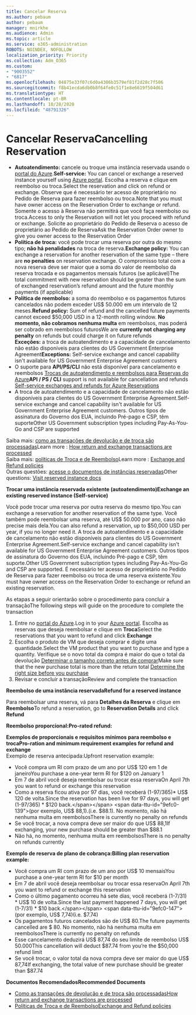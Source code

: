 ```yaml
---
title: Cancelar Reserva
ms.author: pebaum
author: pebaum
manager: mnirkhe
ms.audience: Admin
ms.topic: article
ms.service: o365-administration
ROBOTS: NOINDEX, NOFOLLOW
localization_priority: Priority
ms.collection: Adm_O365
ms.custom:
- "9003552"
- "6817"
ms.openlocfilehash: 04875e33f07c6d0a4306b3579ef81f2d28c7f506
ms.sourcegitcommit: f8b41ecda6db0b8f64fe0c51f1e8e6619f504d61
ms.translationtype: HT
ms.contentlocale: pt-BR
ms.lasthandoff: 10/28/2020
ms.locfileid: "48791326"
---
```

# <a name="cancelling-reservation"></a><span data-ttu-id="9efc0-102">Cancelar Reserva</span><span class="sxs-lookup"><span data-stu-id="9efc0-102">Cancelling Reservation</span></span>

- <span data-ttu-id="9efc0-103">**Autoatendimento:** cancele ou troque uma instância reservada usando o [portal do Azure](https://portal.azure.com/#blade/Microsoft_Azure_Reservations/ReservationsBrowseBlade).</span><span class="sxs-lookup"><span data-stu-id="9efc0-103">**Self-service:** You can cancel or exchange a reserved instance yourself using [Azure portal](https://portal.azure.com/#blade/Microsoft_Azure_Reservations/ReservationsBrowseBlade).</span></span> <span data-ttu-id="9efc0-104">Escolha a reserva e clique em reembolso ou troca.</span><span class="sxs-lookup"><span data-stu-id="9efc0-104">Select the reservation and click on refund or exchange.</span></span> <span data-ttu-id="9efc0-105">Observe que é necessário ter acesso de proprietário no Pedido de Reserva para fazer reembolso ou troca.</span><span class="sxs-lookup"><span data-stu-id="9efc0-105">Note that you must have owner access on the Reservation Order to exchange or refund.</span></span> <span data-ttu-id="9efc0-106">Somente o acesso à Reserva não permitirá que você faça reembolso ou troca.</span><span class="sxs-lookup"><span data-stu-id="9efc0-106">Access to only the Reservation will not let you proceed with refund or exchange.</span></span> <span data-ttu-id="9efc0-107">Solicite ao proprietário do Pedido de Reserva o acesso de proprietário ao Pedido de Reserva</span><span class="sxs-lookup"><span data-stu-id="9efc0-107">Ask the Reservation Order owner to give you owner access to the Reservation Order</span></span>
- <span data-ttu-id="9efc0-108">**Política de troca:** você pode trocar uma reserva por outra do mesmo tipo; **não há penalidades** na troca de reserva.</span><span class="sxs-lookup"><span data-stu-id="9efc0-108">**Exchange policy:** You can exchange a reservation for another reservation of the same type – there are **no penalties** on reservation exchange.</span></span> <span data-ttu-id="9efc0-109">O compromisso total com a nova reserva deve ser maior que a soma do valor de reembolso da reserva trocada e os pagamentos mensais futuros (se aplicável)</span><span class="sxs-lookup"><span data-stu-id="9efc0-109">The total commitment with new reservation should be greater than the sum of exchanged reservation’s refund amount and the future monthly payments (if applicable)</span></span>
- <span data-ttu-id="9efc0-110">**Política de reembolso:** a soma do reembolso e os pagamentos futuros cancelados não podem exceder US$ 50.000 em um intervalo de 12 meses.</span><span class="sxs-lookup"><span data-stu-id="9efc0-110">**Refund policy:** Sum of refund and the cancelled future payments cannot exceed $50,000 USD in a 12-month rolling window.</span></span> <span data-ttu-id="9efc0-111">**No momento, não cobramos nenhuma multa** em reembolsos, mas poderá ser cobrado em reembolsos futuros</span><span class="sxs-lookup"><span data-stu-id="9efc0-111">We are **currently not charging any penalty** on refunds but could charge it on future refunds</span></span>  
    <span data-ttu-id="9efc0-112">**Exceções:** a troca de autoatendimento e a capacidade de cancelamento não estão disponíveis para clientes do US Government Enterprise Agreement</span><span class="sxs-lookup"><span data-stu-id="9efc0-112">**Exceptions:** Self-service exchange and cancel capability isn't available for US Government Enterprise Agreement customers</span></span>
- <span data-ttu-id="9efc0-113">O suporte para **API/PS/CLI** não está disponível para cancelamento e reembolsos [Trocas de autoatendimento e reembolsos para Reservas do Azure](https://docs.microsoft.com/azure/cost-management-billing/reservations/exchange-and-refund-azure-reservations?WT.mc_id=Portal-Microsoft_Azure_Support)</span><span class="sxs-lookup"><span data-stu-id="9efc0-113">**API / PS / CLI** support is not available for cancellation and refunds [Self-service exchanges and refunds for Azure Reservations](https://docs.microsoft.com/azure/cost-management-billing/reservations/exchange-and-refund-azure-reservations?WT.mc_id=Portal-Microsoft_Azure_Support)</span></span>
- <span data-ttu-id="9efc0-114">A troca de autoatendimento e a capacidade de cancelamento não estão disponíveis para clientes do US Government Enterprise Agreement.</span><span class="sxs-lookup"><span data-stu-id="9efc0-114">Self-service exchange and cancel capability isn't available for US Government Enterprise Agreement customers.</span></span> <span data-ttu-id="9efc0-115">Outros tipos de assinatura do Governo dos EUA, incluindo Pré-pago e CSP, têm suporte</span><span class="sxs-lookup"><span data-stu-id="9efc0-115">Other US Government subscription types including Pay-As-You-Go and CSP are supported</span></span>

<span data-ttu-id="9efc0-116">Saiba mais: [como as transações de devolução e de troca são processadas](https://docs.microsoft.com/azure/billing/billing-azure-reservations-self-service-exchange-and-refund?WT.mc_id=Portal-Microsoft_Azure_Support#how-return-and-exchange-transactions-are-processed)</span><span class="sxs-lookup"><span data-stu-id="9efc0-116">Learn more : [How return and exchange transactions are processed](https://docs.microsoft.com/azure/billing/billing-azure-reservations-self-service-exchange-and-refund?WT.mc_id=Portal-Microsoft_Azure_Support#how-return-and-exchange-transactions-are-processed)</span></span>  
<span data-ttu-id="9efc0-117">Saiba mais: [políticas de Troca e de Reembolso](https://docs.microsoft.com/azure/billing/billing-azure-reservations-self-service-exchange-and-refund?WT.mc_id=Portal-Microsoft_Azure_Support#exchange-policies)</span><span class="sxs-lookup"><span data-stu-id="9efc0-117">Learn more : [Exchange and Refund policies](https://docs.microsoft.com/azure/billing/billing-azure-reservations-self-service-exchange-and-refund?WT.mc_id=Portal-Microsoft_Azure_Support#exchange-policies)</span></span>  
<span data-ttu-id="9efc0-118">Outras questões: [acesse o documentos de instâncias reservadas](https://docs.microsoft.com/azure/billing/billing-save-compute-costs-reservations?WT.mc_id=Portal-Microsoft_Azure_Support)</span><span class="sxs-lookup"><span data-stu-id="9efc0-118">Other questions: [Visit reserved instance docs](https://docs.microsoft.com/azure/billing/billing-save-compute-costs-reservations?WT.mc_id=Portal-Microsoft_Azure_Support)</span></span>

<span data-ttu-id="9efc0-119">**Trocar uma instância reservada existente (autoatendimento)**</span><span class="sxs-lookup"><span data-stu-id="9efc0-119">**Exchange an existing reserved instance (Self-service)**</span></span>

<span data-ttu-id="9efc0-120">Você pode trocar uma reserva por outra reserva do mesmo tipo.</span><span class="sxs-lookup"><span data-stu-id="9efc0-120">You can exchange a reservation for another reservation of the same type.</span></span> <span data-ttu-id="9efc0-121">Você também pode reembolsar uma reserva, até US$ 50.000 por ano, caso não precise mais dela.</span><span class="sxs-lookup"><span data-stu-id="9efc0-121">You can also refund a reservation, up to $50,000 USD per year, if you no longer need it.</span></span> <span data-ttu-id="9efc0-122">A troca de autoatendimento e a capacidade de cancelamento não estão disponíveis para clientes do US Government Enterprise Agreement.</span><span class="sxs-lookup"><span data-stu-id="9efc0-122">Self-service exchange and cancel capability isn't available for US Government Enterprise Agreement customers.</span></span> <span data-ttu-id="9efc0-123">Outros tipos de assinatura do Governo dos EUA, incluindo Pré-pago e CSP, têm suporte.</span><span class="sxs-lookup"><span data-stu-id="9efc0-123">Other US Government subscription types including Pay-As-You-Go and CSP are supported.</span></span> <span data-ttu-id="9efc0-124">É necessário ter acesso de proprietário no Pedido de Reserva para fazer reembolso ou troca de uma reserva existente.</span><span class="sxs-lookup"><span data-stu-id="9efc0-124">You must have owner access on the Reservation Order to exchange or refund an existing reservation.</span></span>

<span data-ttu-id="9efc0-125">As etapas a seguir orientarão sobre o procedimento para concluir a transação</span><span class="sxs-lookup"><span data-stu-id="9efc0-125">The following steps will guide on the procedure to complete the transaction</span></span>

1. <span data-ttu-id="9efc0-126">Entre no [portal do Azure](https://portal.azure.com/#blade/Microsoft_Azure_Reservations/ReservationsBrowseBlade).</span><span class="sxs-lookup"><span data-stu-id="9efc0-126">Log in to your [Azure portal](https://portal.azure.com/#blade/Microsoft_Azure_Reservations/ReservationsBrowseBlade).</span></span> <span data-ttu-id="9efc0-127">Escolha as reservas que deseja reembolsar e clique em **Troca**</span><span class="sxs-lookup"><span data-stu-id="9efc0-127">Select the reservations that you want to refund and click **Exchange**</span></span>
2. <span data-ttu-id="9efc0-128">Escolha o produto de VM que deseja comprar e digite uma quantidade.</span><span class="sxs-lookup"><span data-stu-id="9efc0-128">Select the VM product that you want to purchase and type a quantity.</span></span> <span data-ttu-id="9efc0-129">Verifique se o novo total da compra é maior do que o total da devolução [Determinar o tamanho correto antes de comprar](https://docs.microsoft.com/azure/virtual-machines/windows/prepay-reserved-vm-instances?WT.mc_id=Portal-Microsoft_Azure_Support#determine-the-right-vm-size-before-you-buy)</span><span class="sxs-lookup"><span data-stu-id="9efc0-129">Make sure that the new purchase total is more than the return total [Determine the right size before you purchase](https://docs.microsoft.com/azure/virtual-machines/windows/prepay-reserved-vm-instances?WT.mc_id=Portal-Microsoft_Azure_Support#determine-the-right-vm-size-before-you-buy)</span></span>
3. <span data-ttu-id="9efc0-130">Revisar e concluir a transação</span><span class="sxs-lookup"><span data-stu-id="9efc0-130">Review and complete the transaction</span></span>

<span data-ttu-id="9efc0-131">**Reembolso de uma instância reservada**</span><span class="sxs-lookup"><span data-stu-id="9efc0-131">**Refund for a reserved instance**</span></span>

<span data-ttu-id="9efc0-132">Para reembolsar uma reserva, vá para **Detalhes da Reserva** e clique em **Reembolso**</span><span class="sxs-lookup"><span data-stu-id="9efc0-132">To refund a reservation, go to **Reservation Details** and click **Refund**</span></span>

<span data-ttu-id="9efc0-133">**Reembolso proporcional:**</span><span class="sxs-lookup"><span data-stu-id="9efc0-133">**Pro-rated refund:**</span></span>

<span data-ttu-id="9efc0-134">**Exemplos de proporcionais e requisitos mínimos para reembolso e troca**</span><span class="sxs-lookup"><span data-stu-id="9efc0-134">**Pro-ration and minimum requirement examples for refund and exchange**</span></span>  
<span data-ttu-id="9efc0-135">Exemplo de reserva antecipada:</span><span class="sxs-lookup"><span data-stu-id="9efc0-135">Upfront reservation example:</span></span>

- <span data-ttu-id="9efc0-136">Você compra um RI com prazo de um ano por US$ 120 em 1 de janeiro</span><span class="sxs-lookup"><span data-stu-id="9efc0-136">You purchase a one-year term RI for $120 on January 1</span></span>
- <span data-ttu-id="9efc0-137">Em 7 de abril você deseja reembolsar ou trocar essa reserva</span><span class="sxs-lookup"><span data-stu-id="9efc0-137">On April 7th you want to refund or exchange this reservation</span></span>
- <span data-ttu-id="9efc0-138">Como a reserva ficou ativa por 97 dias, você receberá (1-97/365)\* US$ 120 de volta.</span><span class="sxs-lookup"><span data-stu-id="9efc0-138">Since the reservation has been live for 97 days, you will get (1-97/365) \* $120 back.</span></span> <span data-ttu-id="9efc0-139">(por exemplo, US$ 88,1).</span><span class="sxs-lookup"><span data-stu-id="9efc0-139">(i.e. $88.1).</span></span> <span data-ttu-id="9efc0-140">No momento, não há nenhuma multa em reembolsos</span><span class="sxs-lookup"><span data-stu-id="9efc0-140">There is currently no penalty on refunds</span></span>
- <span data-ttu-id="9efc0-141">Se você trocar, a nova compra deve ser maior do que US$ 88,1</span><span class="sxs-lookup"><span data-stu-id="9efc0-141">If exchanging, your new purchase should be greater than $88.1</span></span>
- <span data-ttu-id="9efc0-142">Não há, no momento, nenhuma multa em reembolsos</span><span class="sxs-lookup"><span data-stu-id="9efc0-142">There is no penalty on refunds currently</span></span>

<span data-ttu-id="9efc0-143">**Exemplo de reserva de plano de cobrança:**</span><span class="sxs-lookup"><span data-stu-id="9efc0-143">**Billing plan reservation example:**</span></span>

- <span data-ttu-id="9efc0-144">Você compra um RI com prazo de um ano por US$ 10 mensais</span><span class="sxs-lookup"><span data-stu-id="9efc0-144">You purchase a one-year term RI for $10 per month</span></span>
- <span data-ttu-id="9efc0-145">Em 7 de abril você deseja reembolsar ou trocar essa reserva</span><span class="sxs-lookup"><span data-stu-id="9efc0-145">On April 7th you want to refund or exchange this reservation</span></span>
- <span data-ttu-id="9efc0-146">Como o último pagamento ocorreu há sete dias, você receberá (1-7/31) \* US$ 10 de volta.</span><span class="sxs-lookup"><span data-stu-id="9efc0-146">Since the last payment happened 7 days, you will get (1-7/31) \* $10 back.</span></span> <span data-ttu-id="9efc0-147">(por exemplo, US$ 7,74)</span><span class="sxs-lookup"><span data-stu-id="9efc0-147">(i.e. $7.74)</span></span>
- <span data-ttu-id="9efc0-148">Os pagamentos futuros cancelados são de US$ 80.</span><span class="sxs-lookup"><span data-stu-id="9efc0-148">The future payments cancelled are $ 80.</span></span> <span data-ttu-id="9efc0-149">No momento, não há nenhuma multa em reembolsos</span><span class="sxs-lookup"><span data-stu-id="9efc0-149">There is currently no penalty on refunds</span></span>
- <span data-ttu-id="9efc0-150">Esse cancelamento deduzirá US$ 87,74 do seu limite de reembolso US$ 50.000</span><span class="sxs-lookup"><span data-stu-id="9efc0-150">This cancellation will deduct $87.74 from you’re the $50,000 refund limit</span></span>
- <span data-ttu-id="9efc0-151">Se você trocar, o valor total da nova compra deve ser maior do que US$ 87,74</span><span class="sxs-lookup"><span data-stu-id="9efc0-151">If exchanging, the total value of new purchase should be greater than $87.74</span></span>

<span data-ttu-id="9efc0-152">**Documentos Recomendados**</span><span class="sxs-lookup"><span data-stu-id="9efc0-152">**Recommended Documents**</span></span>

- [<span data-ttu-id="9efc0-153">Como as transações de devolução e de troca são processadas</span><span class="sxs-lookup"><span data-stu-id="9efc0-153">How return and exchange transactions are processed</span></span>](https://docs.microsoft.com/azure/billing/billing-azure-reservations-self-service-exchange-and-refund?WT.mc_id=Portal-Microsoft_Azure_Support#how-return-and-exchange-transactions-are-processed)
- [<span data-ttu-id="9efc0-154">Políticas de Troca e de Reembolso</span><span class="sxs-lookup"><span data-stu-id="9efc0-154">Exchange and Refund policies</span></span>](https://docs.microsoft.com/azure/billing/billing-azure-reservations-self-service-exchange-and-refund?WT.mc_id=Portal-Microsoft_Azure_Support#exchange-policies)